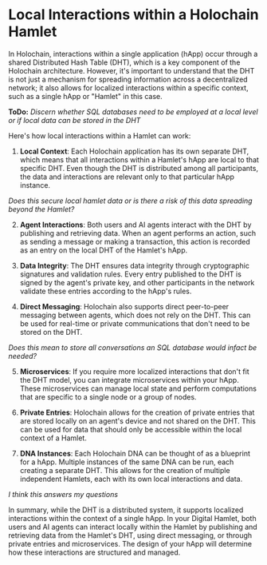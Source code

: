 # Local Interactions within a Holochain Hamlet

In Holochain, interactions within a single application (hApp) occur through a shared Distributed Hash Table (DHT), which is a key component of the Holochain architecture. However, it's important to understand that the DHT is not just a mechanism for spreading information across a decentralized network; it also allows for localized interactions within a specific context, such as a single hApp or "Hamlet" in this case.

**ToDo:** *Discern whether SQL databases need to be employed at a local level or if local data can be stored in the DHT*

Here's how local interactions within a Hamlet can work:

1. **Local Context**: Each Holochain application has its own separate DHT, which means that all interactions within a Hamlet's hApp are local to that specific DHT. Even though the DHT is distributed among all participants, the data and interactions are relevant only to that particular hApp instance.

*Does this secure local hamlet data or is there a risk of this data spreading beyond the Hamlet?*

2. **Agent Interactions**: Both users and AI agents interact with the DHT by publishing and retrieving data. When an agent performs an action, such as sending a message or making a transaction, this action is recorded as an entry on the local DHT of the Hamlet's hApp.

3. **Data Integrity**: The DHT ensures data integrity through cryptographic signatures and validation rules. Every entry published to the DHT is signed by the agent's private key, and other participants in the network validate these entries according to the hApp's rules.

4. **Direct Messaging**: Holochain also supports direct peer-to-peer messaging between agents, which does not rely on the DHT. This can be used for real-time or private communications that don't need to be stored on the DHT.

*Does this mean to store all conversations an SQL database would infact be needed?*

5. **Microservices**: If you require more localized interactions that don't fit the DHT model, you can integrate microservices within your hApp. These microservices can manage local state and perform computations that are specific to a single node or a group of nodes.

6. **Private Entries**: Holochain allows for the creation of private entries that are stored locally on an agent's device and not shared on the DHT. This can be used for data that should only be accessible within the local context of a Hamlet.

7. **DNA Instances**: Each Holochain DNA can be thought of as a blueprint for a hApp. Multiple instances of the same DNA can be run, each creating a separate DHT. This allows for the creation of multiple independent Hamlets, each with its own local interactions and data.

*I think this answers my questions*

In summary, while the DHT is a distributed system, it supports localized interactions within the context of a single hApp. In your Digital Hamlet, both users and AI agents can interact locally within the Hamlet by publishing and retrieving data from the Hamlet's DHT, using direct messaging, or through private entries and microservices. The design of your hApp will determine how these interactions are structured and managed.
